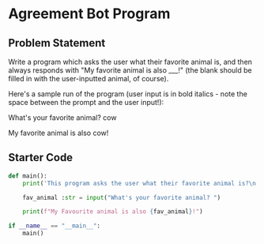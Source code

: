 # Agreement Bot Program

## Problem Statement

Write a program which asks the user what their favorite animal is, and then always responds with "My favorite animal is also ___!" (the blank should be filled in with the user-inputted animal, of course).

Here's a sample run of the program (user input is in bold italics - note the space between the prompt and the user input!):

What's your favorite animal? cow

My favorite animal is also cow!

## Starter Code

```python
def main():
    print('This program asks the user what their favorite animal is?\n')

    fav_animal :str = input("What's your favorite animal? ")

    print(f"My Favourite animal is also {fav_animal}!")

if __name__ == "__main__":
    main()


